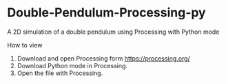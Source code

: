 # Double-Pendulum-Processing-py
A 2D simulation of a double pendulum using Processing with Python mode

How to view
1. Download and open Processing form https://processing.org/
2. Download Python mode in Processing.
3. Open the file with Processing.
